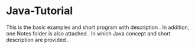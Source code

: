 # Java-Tutorial
This is the basic examples and short program with description . In addition, one Notes folder is also attached . In which Java concept and short description are provided .
